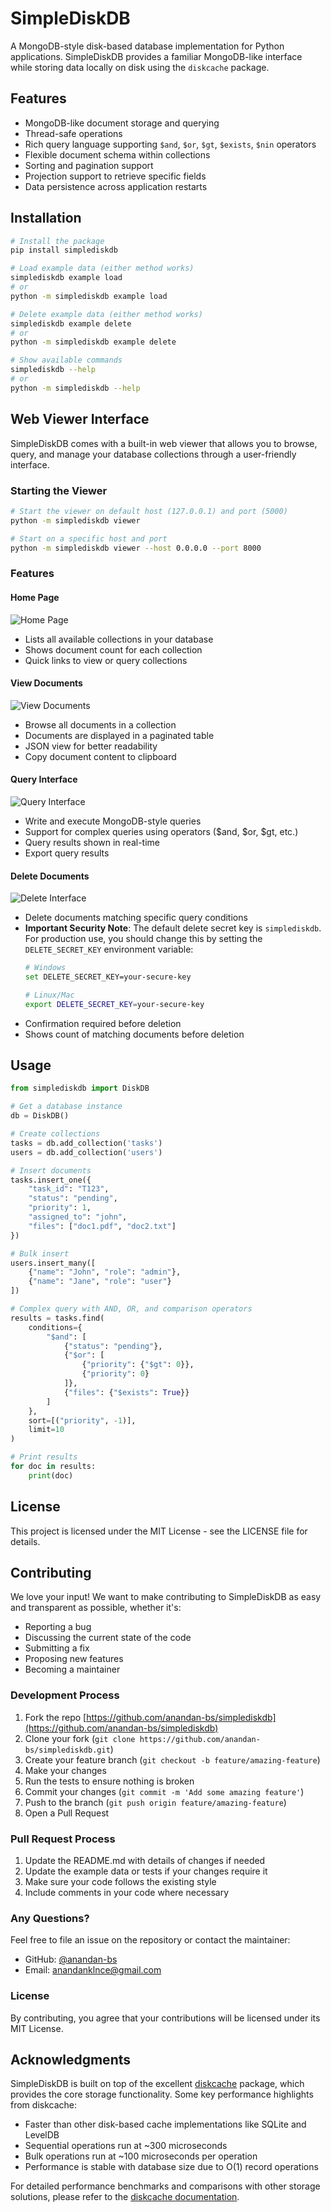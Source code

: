 # SimpleDiskDB

A MongoDB-style disk-based database implementation for Python applications. SimpleDiskDB provides a familiar MongoDB-like interface while storing data locally on disk using the `diskcache` package.

## Features

- MongoDB-like document storage and querying
- Thread-safe operations
- Rich query language supporting `$and`, `$or`, `$gt`, `$exists`, `$nin` operators
- Flexible document schema within collections
- Sorting and pagination support
- Projection support to retrieve specific fields
- Data persistence across application restarts

## Installation

```bash
# Install the package
pip install simplediskdb

# Load example data (either method works)
simplediskdb example load
# or
python -m simplediskdb example load

# Delete example data (either method works)
simplediskdb example delete
# or
python -m simplediskdb example delete

# Show available commands
simplediskdb --help
# or
python -m simplediskdb --help
```

## Web Viewer Interface

SimpleDiskDB comes with a built-in web viewer that allows you to browse, query, and manage your database collections through a user-friendly interface.

### Starting the Viewer

```bash
# Start the viewer on default host (127.0.0.1) and port (5000)
python -m simplediskdb viewer

# Start on a specific host and port
python -m simplediskdb viewer --host 0.0.0.0 --port 8000
```

### Features

#### Home Page
![Home Page](screenshots/home.png)
- Lists all available collections in your database
- Shows document count for each collection
- Quick links to view or query collections

#### View Documents
![View Documents](screenshots/view-documents.png)
- Browse all documents in a collection
- Documents are displayed in a paginated table
- JSON view for better readability
- Copy document content to clipboard

#### Query Interface
![Query Interface](screenshots/query.png)
- Write and execute MongoDB-style queries
- Support for complex queries using operators ($and, $or, $gt, etc.)
- Query results shown in real-time
- Export query results

#### Delete Documents
![Delete Interface](screenshots/delete.png)
- Delete documents matching specific query conditions
- **Important Security Note**: The default delete secret key is `simplediskdb`. For production use, you should change this by setting the `DELETE_SECRET_KEY` environment variable:
  ```bash
  # Windows
  set DELETE_SECRET_KEY=your-secure-key

  # Linux/Mac
  export DELETE_SECRET_KEY=your-secure-key
  ```
- Confirmation required before deletion
- Shows count of matching documents before deletion

## Usage

```python
from simplediskdb import DiskDB

# Get a database instance
db = DiskDB()

# Create collections
tasks = db.add_collection('tasks')
users = db.add_collection('users')

# Insert documents
tasks.insert_one({
    "task_id": "T123",
    "status": "pending",
    "priority": 1,
    "assigned_to": "john",
    "files": ["doc1.pdf", "doc2.txt"]
})

# Bulk insert
users.insert_many([
    {"name": "John", "role": "admin"},
    {"name": "Jane", "role": "user"}
])

# Complex query with AND, OR, and comparison operators
results = tasks.find(
    conditions={
        "$and": [
            {"status": "pending"},
            {"$or": [
                {"priority": {"$gt": 0}},
                {"priority": 0}
            ]},
            {"files": {"$exists": True}}
        ]
    },
    sort=[("priority", -1)],
    limit=10
)

# Print results
for doc in results:
    print(doc)
```

## License

This project is licensed under the MIT License - see the LICENSE file for details.

## Contributing

We love your input! We want to make contributing to SimpleDiskDB as easy and transparent as possible, whether it's:

- Reporting a bug
- Discussing the current state of the code
- Submitting a fix
- Proposing new features
- Becoming a maintainer

### Development Process

1. Fork the repo [https://github.com/anandan-bs/simplediskdb](https://github.com/anandan-bs/simplediskdb)
2. Clone your fork (`git clone https://github.com/anandan-bs/simplediskdb.git`)
3. Create your feature branch (`git checkout -b feature/amazing-feature`)
4. Make your changes
5. Run the tests to ensure nothing is broken
6. Commit your changes (`git commit -m 'Add some amazing feature'`)
7. Push to the branch (`git push origin feature/amazing-feature`)
8. Open a Pull Request

### Pull Request Process

1. Update the README.md with details of changes if needed
2. Update the example data or tests if your changes require it
3. Make sure your code follows the existing style
4. Include comments in your code where necessary

### Any Questions?

Feel free to file an issue on the repository or contact the maintainer:
- GitHub: [@anandan-bs](https://github.com/anandan-bs)
- Email: anandanklnce@gmail.com

### License

By contributing, you agree that your contributions will be licensed under its MIT License.

## Acknowledgments

SimpleDiskDB is built on top of the excellent [diskcache](https://pypi.org/project/diskcache/) package, which provides the core storage functionality. Some key performance highlights from diskcache:

- Faster than other disk-based cache implementations like SQLite and LevelDB
- Sequential operations run at ~300 microseconds
- Bulk operations run at ~100 microseconds per operation
- Performance is stable with database size due to O(1) record operations

For detailed performance benchmarks and comparisons with other storage solutions, please refer to the [diskcache documentation](https://grantjenks.com/docs/diskcache/tutorial.html#performance-comparison).
